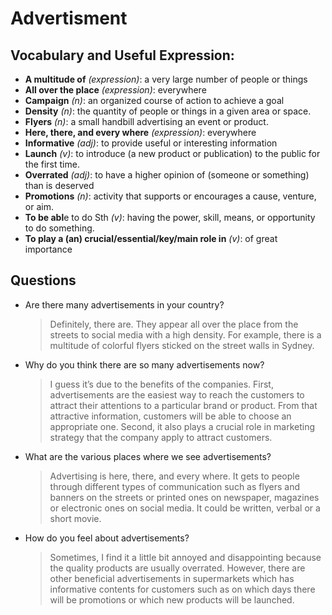 # Advertisment
## Vocabulary and Useful Expression: 
* **A multitude of** *(expression)*: a very large number of people or things
* **All over the place** *(expression)*: everywhere
* **Campaign** *(n)*: an organized course of action to achieve a goal
* **Density** *(n)*: the quantity of people or things in a given area or space.
* **Flyers** *(n)*: a small handbill advertising an event or product.
* **Here, there, and every where** *(expression)*: everywhere
* **Informative** *(adj)*: to provide useful or interesting information
* **Launch** *(v)*: to introduce (a new product or publication) to the public for the first time.
* **Overrated** *(adj)*: to have a higher opinion of (someone or something) than is deserved
* **Promotions** *(n)*: activity that supports or encourages a cause, venture, or aim.
* **To be abl**e to do Sth *(v)*: having the power, skill, means, or opportunity to do something.
* **To play a (an) crucial/essential/key/main role in** *(v)*: of great importance
## Questions
* Are there many advertisements in your country? 
  > Definitely, there are. They appear all over the place from the streets to social media with a high density. For example, there is a multitude of colorful flyers sticked on the street walls in Sydney.
* Why do you think there are so many advertisements now? 
  > I guess it’s due to the benefits of the companies. First, advertisements are the easiest way to reach the customers to attract their attentions to a particular brand or product. From that attractive information, customers will be able to choose an appropriate one. Second, it also plays a crucial role in marketing strategy that the company apply to attract customers.
* What are the various places where we see advertisements? 
  > Advertising is here, there, and every where. It gets to people through different types of communication such as flyers and banners on the streets or printed ones on newspaper, magazines or electronic ones on social media. It could be written, verbal or a short movie.
* How do you feel about advertisements? 
  > Sometimes, I find it a little bit annoyed and disappointing because the quality products are usually overrated. However, there are other beneficial advertisements in supermarkets which has informative contents for customers such as on which days there will be promotions or which new products will be launched.
